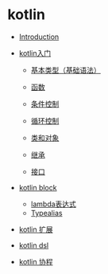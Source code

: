 # kotlin

* [Introduction](README.md)

* [kotlin入门](kotlin入门/README.md)

  - [基本类型（基础语法）](kotlin入门/基础语法.md)

  - [函数](kotlin入门/函数.md)

  - [条件控制](kotlin入门/条件控制.md)

  - [循环控制](kotlin入门/循环控制.md)

  - [类和对象](kotlin入门/类和对象.md)

  - [继承](kotlin入门/继承.md)

  - [接口](kotlin入门/接口.md)

* [kotlin block](block/READEME.md)
  * [lambda表达式](block/lambda.md)
  * [Typealias](block/typealias.md)

* [kotlin 扩展](扩展/READEME.md)
* [kotlin dsl]()
* [kotlin 协程]()

